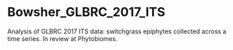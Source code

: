 # Bowsher_GLBRC_2017_ITS
Analysis of GLBRC 2017 ITS data: switchgrass epiphytes collected across a time series. In review at Phytobiomes.


